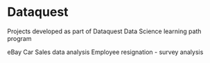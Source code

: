 # Dataquest
Projects developed as part of Dataquest Data Science learning path program

eBay Car Sales data analysis
Employee resignation - survey analysis 
